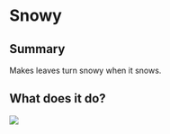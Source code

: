 # Snowy

## Summary
Makes leaves turn snowy when it snows.

## What does it do?
![](https://raw.githubusercontent.com/KeyCrusader/Snowy/master/anim.gif)